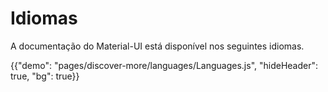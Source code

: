 # Idiomas

<p class="description">A documentação do Material-UI está disponível nos seguintes idiomas.</p>

{{"demo": "pages/discover-more/languages/Languages.js", "hideHeader": true, "bg": true}}